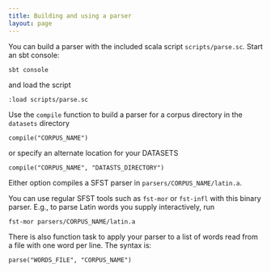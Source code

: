 ```yaml
---
title: Building and using a parser
layout: page
---
```




You can build a parser with the included scala script `scripts/parse.sc`.  Start an sbt console:

    sbt console

and load the script

    :load scripts/parse.sc


Use the `compile` function to build a parser for a corpus directory in the `datasets` directory


    compile("CORPUS_NAME")

or specify an alternate location for your DATASETS

    compile("CORPUS_NAME", "DATASTS_DIRECTORY")


Either option compiles a SFST parser in `parsers/CORPUS_NAME/latin.a`.

You can use regular SFST tools such as `fst-mor` or `fst-infl` with this binary parser.  E.g., to parse Latin words you supply interactively, run

    fst-mor parsers/CORPUS_NAME/latin.a


There is also function task to apply your parser to a list of words read from a file with one word per line.  The syntax is:

    parse("WORDS_FILE", "CORPUS_NAME")
